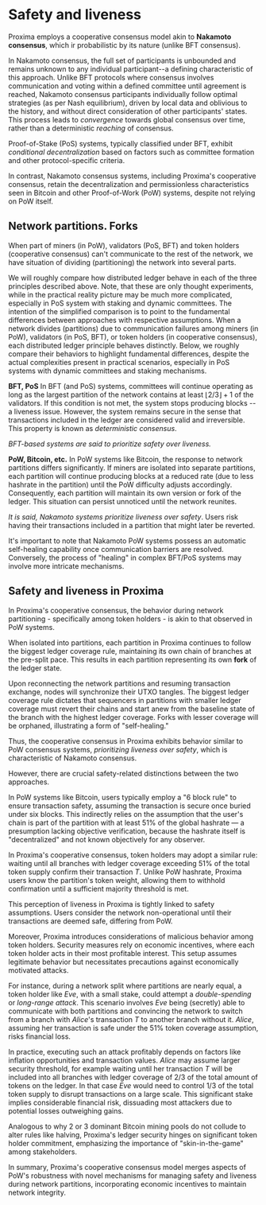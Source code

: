 # Safety and liveness

Proxima employs a cooperative consensus model akin to **Nakamoto consensus**, which ir probabilistic by its nature (unlike BFT consensus).

In Nakamoto consensus, the full set of participants is unbounded and remains unknown to any individual participant--a defining characteristic of this approach. Unlike BFT protocols where consensus involves communication and voting within a defined committee until agreement is reached, Nakamoto consensus participants individually follow optimal strategies (as per Nash equilibrium), driven by local data and oblivious to the history, and without direct consideration of other participants' states. This process leads to *convergence* towards global consensus over time, rather than a deterministic *reaching* of consensus.

Proof-of-Stake (PoS) systems, typically classified under BFT, exhibit *conditional decentralization* based on factors such as committee formation and other protocol-specific criteria.

In contrast, Nakamoto consensus systems, including Proxima's cooperative consensus, retain the decentralization and permissionless characteristics seen in Bitcoin and other Proof-of-Work (PoW) systems, despite not relying on PoW itself.

## Network partitions. Forks

When part of miners (in PoW), validators (PoS, BFT) and token holders (cooperative consensus) can't communicate to the rest of the network, we have situation of dividing (partitioning) the network into several parts.

We will roughly compare how distributed ledger behave in each of the three principles described above. Note, that these are only thought experiments, while in the practical reality picture may be much more complicated, especially in PoS system with staking and dynamic committees. The intention of the simplified comparison is to point to the fundamental differences between approaches with respective assumptions. When a network divides (partitions) due to communication failures among miners (in PoW), validators (in PoS, BFT), or token holders (in cooperative consensus), each distributed ledger principle behaves distinctly. Below, we roughly compare their behaviors to highlight fundamental differences, despite the actual complexities present in practical scenarios, especially in PoS systems with dynamic committees and staking mechanisms.

**BFT, PoS**
In BFT (and PoS) systems, committees will continue operating as long as the largest partition of the network contains at least $\lfloor 2/3 \rfloor + 1$ of the validators. If this condition is not met, the system stops producing blocks -- a liveness issue. However, the system remains secure in the sense that transactions included in the ledger are considered valid and irreversible. This property is known as *deterministic consensus*.

*BFT-based systems are said to prioritize safety over liveness.*

**PoW, Bitcoin, etc.**
In PoW systems like Bitcoin, the response to network partitions differs significantly. If miners are isolated into separate partitions, each partition will continue producing blocks at a reduced rate (due to less hashrate in the partition) until the PoW difficulty adjusts accordingly. Consequently, each partition will maintain its own version or fork of the ledger. This situation can persist unnoticed until the network reunites.

*It is said, Nakamoto systems prioritize liveness over safety*. Users risk having their transactions included in a partition that might later be reverted.

It's important to note that Nakamoto PoW systems possess an automatic self-healing capability once communication barriers are resolved. Conversely, the process of "healing" in complex BFT/PoS systems may involve more intricate mechanisms.

## Safety and liveness in Proxima
In Proxima's cooperative consensus, the behavior during network partitioning - specifically among token holders - is akin to that observed in PoW systems.

When isolated into partitions, each partition in Proxima continues to follow the biggest ledger coverage rule, maintaining its own chain of branches at the pre-split pace. This results in each partition representing its own **fork** of the ledger state.

Upon reconnecting the network partitions and resuming transaction exchange, nodes will synchronize their UTXO tangles. The biggest ledger coverage rule dictates that sequencers in partitions with smaller ledger coverage must revert their chains and start anew from the baseline state of the branch with the highest ledger coverage. Forks with lesser coverage will be orphaned, illustrating a form of "self-healing."

Thus, the cooperative consensus in Proxima exhibits behavior similar to PoW consensus systems, *prioritizing liveness over safety*, which is characteristic of Nakamoto consensus.

However, there are crucial safety-related distinctions between the two approaches.

In PoW systems like Bitcoin, users typically employ a "6 block rule" to ensure transaction safety, assuming the transaction is secure once buried under six blocks. This indirectly relies on the assumption that the user's chain is part of the partition with at least 51% of the global hashrate — a presumption lacking objective verification, because the hashrate itself is "decentralized" and not known objectively for any observer.

In Proxima's cooperative consensus, token holders may adopt a similar rule: waiting until all branches with ledger coverage exceeding 51% of the total token supply confirm their transaction $T$. Unlike PoW hashrate, Proxima users know the partition's token weight, allowing them to withhold confirmation until a sufficient majority threshold is met.

This perception of liveness in Proxima is tightly linked to safety assumptions. Users consider the network non-operational until their transactions are deemed safe, differing from PoW.

Moreover, Proxima introduces considerations of malicious behavior among token holders. Security measures rely on economic incentives, where each token holder acts in their most profitable interest. This setup assumes legitimate behavior but necessitates precautions against economically motivated attacks.

For instance, during a network split where partitions are nearly equal, a token holder like *Eve*, with a small stake, could attempt a *double-spending* or *long-range attack*. This scenario involves *Eve* being (secretly) able to communicate with both partitions and convincing the network to switch from a branch with *Alice*'s transaction $T$ to another branch without it. *Alice*, assuming her transaction is safe under the 51% token coverage assumption, risks financial loss.

In practice, executing such an attack profitably depends on factors like inflation opportunities and transaction values. *Alice* may assume larger security threshold, for example waiting until her transaction $T$ will be included into all branches with ledger coverage of $2/3$ of the total amount of tokens on the ledger.
In that case *Eve* would need to control $1/3$ of the total token supply to disrupt transactions on a large scale. This significant stake implies considerable financial risk, dissuading most attackers due to potential losses outweighing gains.

Analogous to why 2 or 3 dominant Bitcoin mining pools do not collude to alter rules like halving, Proxima's ledger security hinges on significant token holder commitment, emphasizing the importance of "skin-in-the-game" among stakeholders.

In summary, Proxima's cooperative consensus model merges aspects of PoW's robustness with novel mechanisms for managing safety and liveness during network partitions, incorporating economic incentives to maintain network integrity.
